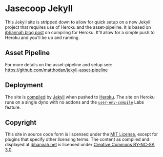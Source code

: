 # Jasecoop Jekyll

This Jekyll site is stripped down to allow for quick setup on a new Jekyll project that requires use of Heroku and the asset-pipeline. It is based on [jbhannah blog post] on compiling for Heroku. It'll allow for a simple push to Heroku and you'll be up and running.


## Asset Pipeline
For more details on the asset-pipeline and setup see:
https://github.com/matthodan/jekyll-asset-pipeline

## Deployment

The site is [compiled][] by [Jekyll][] when pushed to [Heroku][]. The
site on Heroku runs on a single dyno with no addons and the
[`user-env-compile`][] Labs feature.

## Copyright

This site in source code form is liscensed under the [MIT License][],
except for plugins that specify other licensing terms. The content as
compiled and displayed at [jbhannah.net][] is licensed under [Creative
Commons BY-NC-SA 3.0][CC BY-NC-SA].

[jbhannah blog post]: http://jbhannah.net/blog/2013/01/16/jekyll-on-heroku-without-rack-jekyll-or-custom-buildpacks.html
[compiled]: http://jbhannah.net/blog/2013/01/16/jekyll-on-heroku-without-rack-jekyll-or-custom-buildpacks.html
[Jekyll]: http://jekyllrb.com/
[Heroku]: http://www.heroku.com/
[`user-env-compile`]: https://devcenter.heroku.com/articles/labs-user-env-compile
[MIT License]: https://github.com/jbhannah/jbhannah.net/blob/master/LICENSE.txt
[jbhannah.net]: http://jbhannah.net/
[CC BY-NC-SA]: http://creativecommons.org/licenses/by-nc-sa/3.0/
